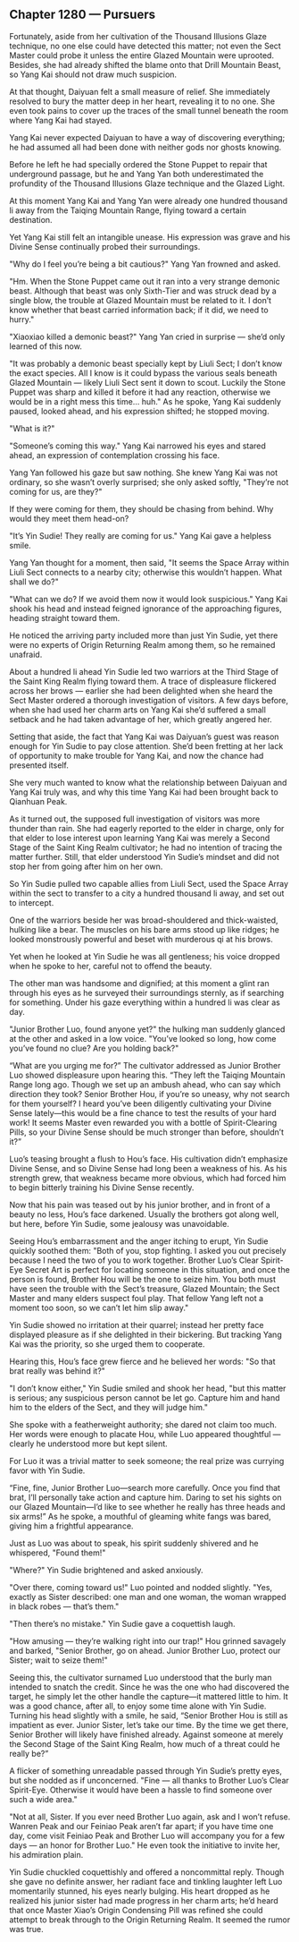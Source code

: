 ## Chapter 1280 — Pursuers

Fortunately, aside from her cultivation of the Thousand Illusions Glaze technique, no one else could have detected this matter; not even the Sect Master could probe it unless the entire Glazed Mountain were uprooted. Besides, she had already shifted the blame onto that Drill Mountain Beast, so Yang Kai should not draw much suspicion.

At that thought, Daiyuan felt a small measure of relief. She immediately resolved to bury the matter deep in her heart, revealing it to no one. She even took pains to cover up the traces of the small tunnel beneath the room where Yang Kai had stayed.

Yang Kai never expected Daiyuan to have a way of discovering everything; he had assumed all had been done with neither gods nor ghosts knowing.

Before he left he had specially ordered the Stone Puppet to repair that underground passage, but he and Yang Yan both underestimated the profundity of the Thousand Illusions Glaze technique and the Glazed Light.

At this moment Yang Kai and Yang Yan were already one hundred thousand li away from the Taiqing Mountain Range, flying toward a certain destination.

Yet Yang Kai still felt an intangible unease. His expression was grave and his Divine Sense continually probed their surroundings.

"Why do I feel you’re being a bit cautious?" Yang Yan frowned and asked.

"Hm. When the Stone Puppet came out it ran into a very strange demonic beast. Although that beast was only Sixth-Tier and was struck dead by a single blow, the trouble at Glazed Mountain must be related to it. I don’t know whether that beast carried information back; if it did, we need to hurry."

"Xiaoxiao killed a demonic beast?" Yang Yan cried in surprise — she’d only learned of this now.

"It was probably a demonic beast specially kept by Liuli Sect; I don’t know the exact species. All I know is it could bypass the various seals beneath Glazed Mountain — likely Liuli Sect sent it down to scout. Luckily the Stone Puppet was sharp and killed it before it had any reaction, otherwise we would be in a right mess this time… huh." As he spoke, Yang Kai suddenly paused, looked ahead, and his expression shifted; he stopped moving.

"What is it?"

"Someone’s coming this way." Yang Kai narrowed his eyes and stared ahead, an expression of contemplation crossing his face.

Yang Yan followed his gaze but saw nothing. She knew Yang Kai was not ordinary, so she wasn’t overly surprised; she only asked softly, "They’re not coming for us, are they?"

If they were coming for them, they should be chasing from behind. Why would they meet them head-on?

"It’s Yin Sudie! They really are coming for us." Yang Kai gave a helpless smile.

Yang Yan thought for a moment, then said, "It seems the Space Array within Liuli Sect connects to a nearby city; otherwise this wouldn’t happen. What shall we do?"

"What can we do? If we avoid them now it would look suspicious." Yang Kai shook his head and instead feigned ignorance of the approaching figures, heading straight toward them.

He noticed the arriving party included more than just Yin Sudie, yet there were no experts of Origin Returning Realm among them, so he remained unafraid.

About a hundred li ahead Yin Sudie led two warriors at the Third Stage of the Saint King Realm flying toward them. A trace of displeasure flickered across her brows — earlier she had been delighted when she heard the Sect Master ordered a thorough investigation of visitors. A few days before, when she had used her charm arts on Yang Kai she’d suffered a small setback and he had taken advantage of her, which greatly angered her.

Setting that aside, the fact that Yang Kai was Daiyuan’s guest was reason enough for Yin Sudie to pay close attention. She’d been fretting at her lack of opportunity to make trouble for Yang Kai, and now the chance had presented itself.

She very much wanted to know what the relationship between Daiyuan and Yang Kai truly was, and why this time Yang Kai had been brought back to Qianhuan Peak.

As it turned out, the supposed full investigation of visitors was more thunder than rain. She had eagerly reported to the elder in charge, only for that elder to lose interest upon learning Yang Kai was merely a Second Stage of the Saint King Realm cultivator; he had no intention of tracing the matter further. Still, that elder understood Yin Sudie’s mindset and did not stop her from going after him on her own.

So Yin Sudie pulled two capable allies from Liuli Sect, used the Space Array within the sect to transfer to a city a hundred thousand li away, and set out to intercept.

One of the warriors beside her was broad-shouldered and thick-waisted, hulking like a bear. The muscles on his bare arms stood up like ridges; he looked monstrously powerful and beset with murderous qi at his brows.

Yet when he looked at Yin Sudie he was all gentleness; his voice dropped when he spoke to her, careful not to offend the beauty.

The other man was handsome and dignified; at this moment a glint ran through his eyes as he surveyed their surroundings sternly, as if searching for something. Under his gaze everything within a hundred li was clear as day.

"Junior Brother Luo, found anyone yet?" the hulking man suddenly glanced at the other and asked in a low voice. "You’ve looked so long, how come you’ve found no clue? Are you holding back?"

“What are you urging me for?” The cultivator addressed as Junior Brother Luo showed displeasure upon hearing this. “They left the Taiqing Mountain Range long ago. Though we set up an ambush ahead, who can say which direction they took? Senior Brother Hou, if you’re so uneasy, why not search for them yourself? I heard you’ve been diligently cultivating your Divine Sense lately—this would be a fine chance to test the results of your hard work! It seems Master even rewarded you with a bottle of Spirit-Clearing Pills, so your Divine Sense should be much stronger than before, shouldn’t it?”

Luo’s teasing brought a flush to Hou’s face. His cultivation didn’t emphasize Divine Sense, and so Divine Sense had long been a weakness of his. As his strength grew, that weakness became more obvious, which had forced him to begin bitterly training his Divine Sense recently.

Now that his pain was teased out by his junior brother, and in front of a beauty no less, Hou’s face darkened. Usually the brothers got along well, but here, before Yin Sudie, some jealousy was unavoidable.

Seeing Hou’s embarrassment and the anger itching to erupt, Yin Sudie quickly soothed them: "Both of you, stop fighting. I asked you out precisely because I need the two of you to work together. Brother Luo’s Clear Spirit-Eye Secret Art is perfect for locating someone in this situation, and once the person is found, Brother Hou will be the one to seize him. You both must have seen the trouble with the Sect’s treasure, Glazed Mountain; the Sect Master and many elders suspect foul play. That fellow Yang left not a moment too soon, so we can’t let him slip away."

Yin Sudie showed no irritation at their quarrel; instead her pretty face displayed pleasure as if she delighted in their bickering. But tracking Yang Kai was the priority, so she urged them to cooperate.

Hearing this, Hou’s face grew fierce and he believed her words: "So that brat really was behind it?"

"I don’t know either," Yin Sudie smiled and shook her head, "but this matter is serious; any suspicious person cannot be let go. Capture him and hand him to the elders of the Sect, and they will judge him."

She spoke with a featherweight authority; she dared not claim too much. Her words were enough to placate Hou, while Luo appeared thoughtful — clearly he understood more but kept silent.

For Luo it was a trivial matter to seek someone; the real prize was currying favor with Yin Sudie.

“Fine, fine, Junior Brother Luo—search more carefully. Once you find that brat, I’ll personally take action and capture him. Daring to set his sights on our Glazed Mountain—I’d like to see whether he really has three heads and six arms!” As he spoke, a mouthful of gleaming white fangs was bared, giving him a frightful appearance.

Just as Luo was about to speak, his spirit suddenly shivered and he whispered, "Found them!"

"Where?" Yin Sudie brightened and asked anxiously.

"Over there, coming toward us!" Luo pointed and nodded slightly. "Yes, exactly as Sister described: one man and one woman, the woman wrapped in black robes — that’s them."

"Then there’s no mistake." Yin Sudie gave a coquettish laugh.

"How amusing — they’re walking right into our trap!" Hou grinned savagely and barked, "Senior Brother, go on ahead. Junior Brother Luo, protect our Sister; wait to seize them!"

Seeing this, the cultivator surnamed Luo understood that the burly man intended to snatch the credit. Since he was the one who had discovered the target, he simply let the other handle the capture—it mattered little to him. It was a good chance, after all, to enjoy some time alone with Yin Sudie. Turning his head slightly with a smile, he said, “Senior Brother Hou is still as impatient as ever. Junior Sister, let’s take our time. By the time we get there, Senior Brother will likely have finished already. Against someone at merely the Second Stage of the Saint King Realm, how much of a threat could he really be?”

A flicker of something unreadable passed through Yin Sudie’s pretty eyes, but she nodded as if unconcerned. "Fine — all thanks to Brother Luo’s Clear Spirit-Eye. Otherwise it would have been a hassle to find someone over such a wide area."

"Not at all, Sister. If you ever need Brother Luo again, ask and I won’t refuse. Wanren Peak and our Feiniaо Peak aren’t far apart; if you have time one day, come visit Feiniaо Peak and Brother Luo will accompany you for a few days — an honor for Brother Luo." He even took the initiative to invite her, his admiration plain.

Yin Sudie chuckled coquettishly and offered a noncommittal reply. Though she gave no definite answer, her radiant face and tinkling laughter left Luo momentarily stunned, his eyes nearly bulging. His heart dropped as he realized his junior sister had made progress in her charm arts; he’d heard that once Master Xiao’s Origin Condensing Pill was refined she could attempt to break through to the Origin Returning Realm. It seemed the rumor was true.